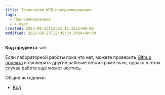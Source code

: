 ```yaml
---
title: Технологии WEB-программирования
tags:
  - Программирование
  - 4_курс
created: 2025-09-23T12:03:15.1515+00:00
modified: 2025-09-23T12:05:34.3434+00:00
---
```

**Код предмета**: `web`

Если лабораторной работы пока что нет, можете проверить [Github проекта](https://github.com/IAmProgrammist/lab_materials) и проверить другие рабочие ветки кроме main, однако в этом случае работа ещё может вестись 

Общие исходники:
- [Код](https://github.com/IAmProgrammist/BackTrack)